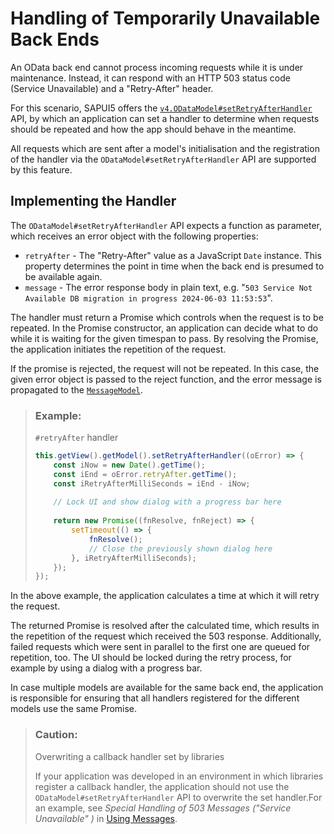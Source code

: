 <!-- loiob3422ec53888461d9c47ef0e809ff3f1 -->

# Handling of Temporarily Unavailable Back Ends

An OData back end cannot process incoming requests while it is under maintenance. Instead, it can respond with an HTTP 503 status code \(Service Unavailable\) and a "Retry-After" header.

For this scenario, SAPUI5 offers the [`v4.ODataModel#setRetryAfterHandler`](https://ui5.sap.com/#/api/sap.ui.model.odata.v4.ODataModel%23methods/setRetryAfterHandler) API, by which an application can set a handler to determine when requests should be repeated and how the app should behave in the meantime.

All requests which are sent after a model's initialisation and the registration of the handler via the `ODataModel#setRetryAfterHandler` API are supported by this feature.



<a name="loiob3422ec53888461d9c47ef0e809ff3f1__section_uqy_yc1_q2c"/>

## Implementing the Handler

The `ODataModel#setRetryAfterHandler` API expects a function as parameter, which receives an error object with the following properties:

-   `retryAfter` - The "Retry-After" value as a JavaScript `Date` instance. This property determines the point in time when the back end is presumed to be available again.
-   `message` - The error response body in plain text, e.g. "`503 Service Not Available DB migration in progress 2024-06-03 11:53:53`".

The handler must return a Promise which controls when the request is to be repeated. In the Promise constructor, an application can decide what to do while it is waiting for the given timespan to pass. By resolving the Promise, the application initiates the repetition of the request.

If the promise is rejected, the request will not be repeated. In this case, the given error object is passed to the reject function, and the error message is propagated to the [`MessageModel`](https://ui5.sap.com/#/api/sap.ui.model.message.MessageModel).

> ### Example:  
> `#retryAfter` handler
> 
> ```js
> this.getView().getModel().setRetryAfterHandler((oError) => {
>     const iNow = new Date().getTime();
>     const iEnd = oError.retryAfter.getTime();
>     const iRetryAfterMilliSeconds = iEnd - iNow;
>  
>     // Lock UI and show dialog with a progress bar here
>          
>     return new Promise((fnResolve, fnReject) => {               
>         setTimeout(() => {          
>             fnResolve();
>             // Close the previously shown dialog here
>         }, iRetryAfterMilliSeconds);
>     });
> });
> ```

In the above example, the application calculates a time at which it will retry the request.

The returned Promise is resolved after the calculated time, which results in the repetition of the request which received the 503 response. Additionally, failed requests which were sent in parallel to the first one are queued for repetition, too. The UI should be locked during the retry process, for example by using a dialog with a progress bar.

In case multiple models are available for the same back end, the application is responsible for ensuring that all handlers registered for the different models use the same Promise.

> ### Caution:  
> Overwriting a callback handler set by libraries
> 
> If your application was developed in an environment in which libraries register a callback handler, the application should not use the `ODataModel#setRetryAfterHandler` API to overwrite the set handler.For an example, see *Special Handling of 503 Messages \("Service Unavailable" \)* in [Using Messages](../06_SAP_Fiori_Elements/using-messages-239b192.md).

